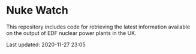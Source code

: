 # Nuke Watch

This repository includes code for retrieving the latest information available on the output of EDF nuclear power plants in the UK.

Last updated: 2020-11-27 23:05